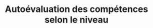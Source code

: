 ---
title: "Autoévaluation des compétences selon le niveau"
layout: post
lang: fr
lang-ref: 209-skill-assessment
section: 2
category: 
  - hiring
hero:
  image:
    src: 2.9-tx-heading.jpg
    alt: Une photo de quelqu'un qui rédige une liste de contrôle à l'intérieur d'un cahier.
blocks:
  - type: title
    label: Le problème
  - L’un des objectifs de l’offre d’emploi et du processus de demande d’emploi est d’indiquer clairement aux candidats potentiels s’ils sont qualifiés ou non. Idéalement, seuls les candidats qualifiés postuleront. Mais en réalité, dans la plupart des processus de demande d’emploi du gouvernement du Canada, il y a un nombre important de personnes qui présentent une demande et qui ne sont pas jugées qualifiées, même à l’étape de la présélection initiale. La présélection des candidats qui ne sont pas qualifiés contribue au temps que les gestionnaires consacrent à un processus de dotation.
  - type: title
    label: Les hypothèses
  - type: list
    style: unordered
    items:
      - Ce ne sont pas toutes les personnes qui postulent qui seront qualifiées, et certains candidats étirent sciemment la vérité pour que leur demande soit vue par un gestionnaire d’embauche.
      - Plutôt que d’étirer la vérité, certains candidats préféreraient se décrire (de façon plus précise) comme n’ayant pas atteint les niveaux de compétence requis, pourvu que le gestionnaire ait quand même l’occasion d’examiner la demande qu’ils soumettent.
      - La séparation de ces candidats permettrait aux gestionnaires d’économiser du temps, car ils pourraient ignorer ce groupe si un très grand nombre de demandes étaient reçues.
      - Certains de ces candidats peuvent se tromper dans leur propre autoévaluation et être en fait qualifiés pour le poste.
      - Les gestionnaires préféreraient sélectionner un bassin de candidats où un pourcentage plus élevé de candidats s’est avéré pleinement qualifié.
  - "Dans le contexte de la conception de cette hypothèse en cascade, l’équipe était également au courant de la recherche externe indiquant qu’il y a des considérations de genre et de diversité dans l’autoévaluation. En particulier, <a href=\"https://hbr.org/2014/08/why-women-dont-apply-for-jobs-unless-theyre-100-qualified\" target=\"_blank\" rel=\"noreferrer\" title=\"Voir la source.\">des données indiquent que les hommes sont plus susceptibles que les femmes de s’autoévaluer favorablement lorsqu’il est question de préparation à l’emploi</a>. Toute conception de recherche élaborée par le Nuage de talents devrait tenir compte de la sensibilisation à ce risque et veiller à ce que les groupes en quête d’équité ne soient pas désavantagés inconsciemment par la conception."
  - type: title
    label: L’expérience
  - Le Nuage de talents a décidé d’inclure une étape active dans le processus de demande d’emploi, où les candidats devaient s’autoévaluer et indiquer leur niveau de maîtrise de chaque compétence. Nous étions d’avis que cette étape active réduirait le nombre de personnes qui prétendaient faussement posséder les compétences requises. Toutefois, nous craignions que cela ne fausse le bassin de candidats en affectant de façon disproportionnée les groupes en quête d’équité qui pourraient être plus susceptibles de s’autoévaluer en deçà du niveau requis.
  - Pour cette raison, nous avons décidé d’accepter toutes les demandes, peu importe le niveau de compétence indiqué par le candidat. Il est pratique courante dans les formulaires Web de bloquer la présentation des demandes jusqu’à ce que l’utilisateur ait indiqué qu’il répond à toutes les exigences. Dans ce cas-ci, nous avons pris la décision délibérée de ne pas forcer les candidats à prétendre qu’ils avaient les niveaux requis simplement pour présenter leur demande. 
  - Cela a créé un nouveau groupe de candidats que nous avons séparé pour les gestionnaires avant qu’ils commencent leur examen (dans le cadre du tri dans le Système de suivi des candidats mis au point par le Nuage de talents sur le Portail des gestionnaires). Ce nouveau groupe pourrait être ignoré par les gestionnaires lorsque de nombreuses demandes étaient reçues, mais il pourrait également être utilisé pour explorer notre hypothèse selon laquelle certains candidats feraient une autoévaluation erronée et devraient en fait être pris en considération pour le poste. Si les gestionnaires pensaient régulièrement que les candidats avaient sous-évalué leurs compétences (et qu’ils étaient en fait bien qualifiés), il serait plausible que cette étape entraîne des résultats indésirables, et nous devrions approfondir l’enquête.
  - type: title
    label: Interventions sur la plateforme
  - type: list
    style: ordered
    items:
      - "<strong style=\"letter-spacing: -1px;\" data-h2-font-weight=\"b(800)\" data-h2-font-color=\"b(purple)\">Présenter une échelle des niveaux de maîtrise des compétences : </strong>Avant que les candidats puissent évaluer eux-mêmes leur niveau de maîtrise des compétences, nous avons dû décrire ces niveaux. Pour un test initial, nous avons séparé les compétences en compétences spécialisées (techniques et professionnelles) et en compétences générales  (comportementales et transférables) et avons décrit les niveaux de maîtrise pour chacune. Dans le cas des compétences spécialisées, l’augmentation des niveaux de maîtrise signifiait que vous étiez en mesure d’accomplir des tâches de plus en plus difficiles avec des niveaux de supervision ou de soutien décroissants. Pour les compétences générales, cependant, nous voulions une échelle distincte. Vous n’avez pas de « résilience avancée » comme compétence générale. Il faut plutôt faire preuve de résilience sur une longue période dans diverses situations. Donc, pour les compétences générales, nos niveaux de maîtrise croissants signifiaient que vous aviez démontré la compétence avec une constance croissante, dans des situations de plus en plus difficiles ou stressantes."
      - "<strong style=\"letter-spacing: -1px;\" data-h2-font-weight=\"b(800)\" data-h2-font-color=\"b(purple)\">Présenter l’étape d’autoévaluation pour chaque compétence : </strong>Pour chaque compétence, nous avons ajouté une liste déroulante simple permettant aux candidats d’entrer leur propre niveau de maîtrise. Cela a forcé les candidats à indiquer activement le niveau de maîtrise qu’ils croyaient avoir."
      - "<strong style=\"letter-spacing: -1px;\" data-h2-font-weight=\"b(800)\" data-h2-font-color=\"b(purple)\">Ne pas exiger le niveau de compétence requis pour présenter une demande : </strong>Afin de surveiller et de corriger le biais potentiel introduit par cette étape, nous avons autorisé la présentation des demandes, même si le candidat indiquait que son niveau de compétence était inférieur au niveau de maîtrise requis. Cela a donné aux gestionnaires l’occasion d’examiner ces demandes quand même et de corriger les inexactitudes possibles introduites par le processus d’autoévaluation."
  - type: graphic
    size: 100
    src: 2.9-fr-skills.png
    alt: "Une capture d’écran d’un cadre filaire de faible fidélité présentant l’interface de sélection de niveau de compétence « dur » du Nuage de talents. L’utilisateur pouvait choisir parmi les niveaux de base, intermédiaire, avancé et principal pour le choix du niveau."
  - type: title
    label: Les résultats
  - Environ 15 % de tous les candidats (155 sur 1 004) ont indiqué qu’au moins un de leurs niveaux de compétence était inférieur au niveau requis. Si l’on examine la répartition entre les compétences générales et les compétences spécialisées, seulement 16 de ces 155 compétences étaient des compétences générales.
  - "Dans <strong style=\"letter-spacing: -1px;\" data-h2-font-weight=\"b(800)\" data-h2-font-color=\"b(purple)\">tous les cas</strong> où les gestionnaires ont examiné les demandes de ces candidats (et que le Nuage de talents a été en mesure d’effectuer un suivi auprès d’eux), le gestionnaire était d’accord pour dire que les candidats ne possédaient pas le niveau de compétence requis, et ces candidats n’ont pas été invités à subir d’autres tests."
  - Plusieurs candidats interrogés qui ont indiqué avoir un niveau de compétences inférieur ont dit qu’ils savaient qu’ils ne satisfaisaient pas aux exigences, mais qu’ils voulaient que le gestionnaire examine leur demande quand même. Cela indique que, du moins dans ces cas, les candidats n’ont pas accidentellement soumis des données erronées et que l’intervention sur la plateforme fonctionnait comme prévu. Cela dit, l’ajout de cette exigence au processus de demande a également créé une étape supplémentaire pour les candidats – une étape qui a fait en sorte que certains ont retardé la présentation de leurs demandes en raison de l’incertitude quant au niveau de compétence qu’ils devraient choisir eux-mêmes. Les candidats ont déclaré qu’ils étaient souvent incertains de leur niveau, ce qui les a amenés à remettre la présentation de leur demande. (Et bien sûr, nous ne pouvons pas voir qui n’a pas fait de demande à cause de cette fonction.)
  - Compte tenu des contraintes liées aux données que le Nuage de talents a été autorisé à recueillir sur la plateforme, nous n’avons pas été en mesure de faire des recoupements entre les données quantitatives sur l’équité en matière d’emploi et les demandes présentées qui prétendaient un niveau de compétence inférieur à celui requis pour le poste. Afin de corriger cette absence de données, l’équipe a effectué une analyse qualitative plus approfondie des candidats pour un petit nombre de processus exécutés sur la plateforme. Bien que la taille de l’échantillon était petite et que les résultats ne soient certainement pas concluants, il n’y avait pas de tendance manifeste sur la plateforme à l’égard des groupes en quête d’équité qui étaient plus susceptibles de s’autoévaluer à un niveau inférieur. 
  - (Une étude plus approfondie serait nécessaire pour confirmer cette conclusion et pour déterminer si la conception de la réduction des biais dans le modèle de compétences a été un facteur permettant de s’assurer que les groupes en quête d’équité n’étaient pas surreprésentés dans l’autoévaluation à un niveau de compétence inférieur. Notre plateforme valorise et présente différents parcours de vie pour l’acquisition de compétences, et il pourrait y avoir un lien potentiel avec la façon dont les groupes en quête d’équité s’autoévaluent dans ce nouvel écosystème, comparativement aux processus de demande plus traditionnels. Voir aussi Les compétences au lieu de l’expérience, et l’importance de ce choix à la section 3 du présent rapport.)
  - type: title
    label: Perspectives
  - À première vue, une réduction de 10 à 15 % du nombre de candidats à la présélection semblerait utile aux gestionnaires. Mais ce n’est qu’une partie de l’histoire. Parmi les autres candidats, environ la moitié ont été éliminés par les gestionnaires d’embauche au moment de la présélection initiale, ce qui indique que la majorité des candidats surestimaient toujours leur niveau de compétence. En raison des économies de temps et d’autres composantes de gestion du volume sur la plateforme du Nuage de talents, les gestionnaires ont estimé que cette réduction de 10 à 15 % des demandes n’a permis d’économiser qu’une ou deux heures au cours de la phase de sélection initiale. Les candidats, quant à eux, ont indiqué que, dans certains cas, cet élément du processus de demande créait de l’incertitude et de l’anxiété au sujet de l’exactitude des autodéclarations et retardait la présentation des demandes. 
  - Bien qu’il puisse y avoir de nombreux cas où l’autoévaluation est un outil utile pour faire progresser le processus de sélection des candidats, le Nuage de talents n’a pas trouvé qu’il s’agissait d’une composante aussi utile à la phase initiale de la demande que nous l’avions espéré. Cela s’appliquait autant aux compétences spécialisées (professionnelles) qu’aux compétences générales (comportementales). 
  - Par conséquent, cette composante de la conception de la demande ne s’est pas retrouvée dans la refonte en profondeur du processus de demande (appelée « échéancier ») que l’équipe a lancée en 2021. (Pour en savoir plus sur le nouveau modèle, consultez la section 3 de la recherche Les compétences au lieu de l’expérience, et l’importance de ce choix.) Au lieu de cela, nous nous orientons davantage vers l’amélioration de la conversation à trois entre les gestionnaires, les candidats et les conseillers en RH sur ce à quoi ressemble un niveau « qualifié » pour une compétence donnée et les renseignements que les candidats doivent fournir pour aider les gestionnaires à prendre des décisions de sélection qui tiennent compte des divers parcours de vie pour acquérir et démontrer des compétences.
---
